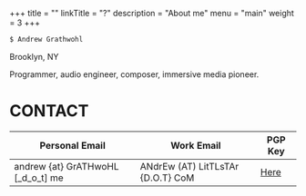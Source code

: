 +++
title = ""
linkTitle = "?"
description = "About me"
menu = "main"
weight = 3
+++

```bash
$ Andrew Grathwohl
```
Brooklyn, NY

Programmer, audio engineer, composer, immersive media pioneer.

# CONTACT

|Personal Email                   | Work Email                        | PGP Key                                         |
|---------------------------------| ----------------------------------|-------------------------------------------------|
|andrew {at} GrATHwoHL [_d_o_t] me| ANdrEw (AT) LitTLsTAr {D.O.T} CoM | [Here](https://grathwohl.me/grathwohl.asc)|

